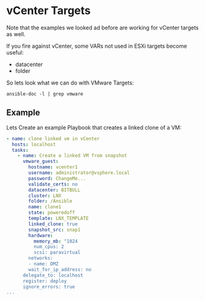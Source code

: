 # vCenter Targets
Note that the examples we looked ad before are working for vCenter targets as well.

If you fire against vCenter, some VARs not used in ESXi targets become useful:
* datacenter
* folder

So lets look what we can do with VMware Targets:

    ansible-doc -l | grep vmware

## Example
Lets Create an example Playbook that creates a linked clone of a VM:

```yaml
- name: clone linked vm in vCenter
  hosts: localhost
  tasks:
    - name: Create a linked VM from snapshot
      vmware_guest:
        hostname: vcenter1
        username: administrator@vsphere.local
        password: ChangeMe...
        validate_certs: no
        datacenter: BITBULL
        cluster: LNX
        folder: /Ansible
        name: clone1
        state: poweredoff
        template: LNX_TEMPLATE
        linked_clone: true
        snapshot_src: snap1
        hardware:
          memory_mb: "1024
          num_cpus: 2
          scsi: paravirtual
        networks:
        - name: DMZ
        wait_for_ip_address: no
      delegate_to: localhost
      register: deploy
      ignore_errors: true
...
```



<!--stackedit_data:
eyJoaXN0b3J5IjpbLTg0OTgxMjk2MywxMzc3NTYyNTYsMTE2Mz
E5MTY0MF19
-->